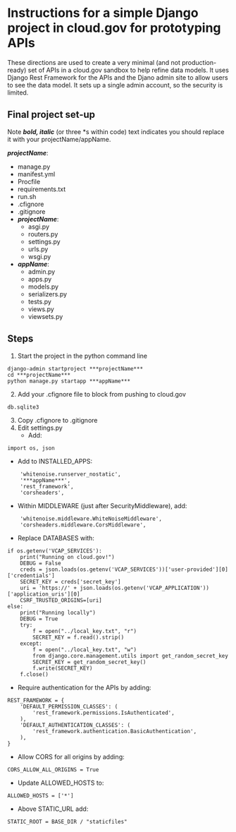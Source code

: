 # Instructions for a simple Django project in cloud.gov for prototyping APIs
These directions are used to create a very minimal (and not production-ready) set of APIs in a cloud.gov sandbox to help refine data models.
It uses Django Rest Framework for the APIs and the Djano admin site to allow users to see the data model. It sets up a single admin account, so the security is limited.
## Final project set-up
Note ***bold, italic*** (or three *s within code) text indicates you should replace it with your projectName/appName.

***projectName***:
- manage.py
- manifest.yml
- Procfile
- requirements.txt
- run.sh
- .cfignore
- .gitignore
- ***projectName***:
  - asgi.py
  - routers.py
  - settings.py
  - urls.py
  - wsgi.py
 - ***appName***:
   - admin.py
   - apps.py
   - models.py
   - serializers.py
   - tests.py
   - views.py
   - viewsets.py

## Steps
1. Start the project in the python command line
```
django-admin startproject ***projectName***
cd ***projectName***
python manage.py startapp ***appName***
```
2. Add your .cfignore file to block from pushing to cloud.gov
```
db.sqlite3
```
3. Copy .cfignore to .gitignore
4. Edit settings.py
   - Add:
```
import os, json
```
   - Add to INSTALLED_APPS:
```
    'whitenoise.runserver_nostatic',
    '***appName***',
    'rest_framework',
    'corsheaders',
```
   - Within MIDDLEWARE (just after SecurityMiddleware), add:
```
    'whitenoise.middleware.WhiteNoiseMiddleware',
    'corsheaders.middleware.CorsMiddleware',
```
   - Replace DATABASES with:
```
if os.getenv('VCAP_SERVICES'):
    print("Running on cloud.gov!")
    DEBUG = False
    creds = json.loads(os.getenv('VCAP_SERVICES'))['user-provided'][0]['credentials']
    SECRET_KEY = creds['secret_key']
    uri = 'https://' + json.loads(os.getenv('VCAP_APPLICATION'))['application_uris'][0]
    CSRF_TRUSTED_ORIGINS=[uri]
else:
    print("Running locally")
    DEBUG = True
    try:
        f = open("../local_key.txt", "r")
        SECRET_KEY = f.read().strip()
    except:
        f = open("../local_key.txt", "w")
        from django.core.management.utils import get_random_secret_key
        SECRET_KEY = get_random_secret_key()
        f.write(SECRET_KEY)
    f.close()
```
   - Require authentication for the APIs by adding:
```
REST_FRAMEWORK = {
    'DEFAULT_PERMISSION_CLASSES': (
        'rest_framework.permissions.IsAuthenticated',
    ),
    'DEFAULT_AUTHENTICATION_CLASSES': (
        'rest_framework.authentication.BasicAuthentication',
    ),
}
```
   - Allow CORS for all origins by adding:
```
CORS_ALLOW_ALL_ORIGINS = True
```
   - Update ALLOWED_HOSTS to:
```
ALLOWED_HOSTS = ['*']
```
   - Above STATIC_URL add:
```
STATIC_ROOT = BASE_DIR / "staticfiles"
```
